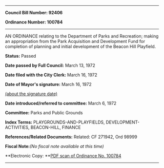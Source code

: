 

********

**Council Bill Number: 92406**
   
**Ordinance Number: 100784**
********

 AN ORDINANCE relating to the Department of Parks and Recreation; making an appropriation from the Park Acquisition and Development Fund for completion of planning and initial development of the Beacon Hill Playfield.

**Status:** Passed
   
**Date passed by Full Council:** March 13, 1972
   
**Date filed with the City Clerk:** March 16, 1972
   
**Date of Mayor's signature:** March 16, 1972
   
[(about the signature date)](/~public/approvaldate.htm)
   
   
   
**Date introduced/referred to committee:** March 6, 1972
   
**Committee:** Parks and Public Grounds
   
   
**Index Terms:** PLAYGROUNDS-AND-PLAYFIELDS, DEVELOPMENT-ACTIVITIES, BEACON-HILL, FINANCE

**References/Related Documents:** Related: CF 271942, Ord 98999

**Fiscal Note:**_(No fiscal note available at this time)_

**Electronic Copy: **[PDF scan of Ordinance No. 100784](/~archives/Ordinances/Ord_100784.pdf)

********

